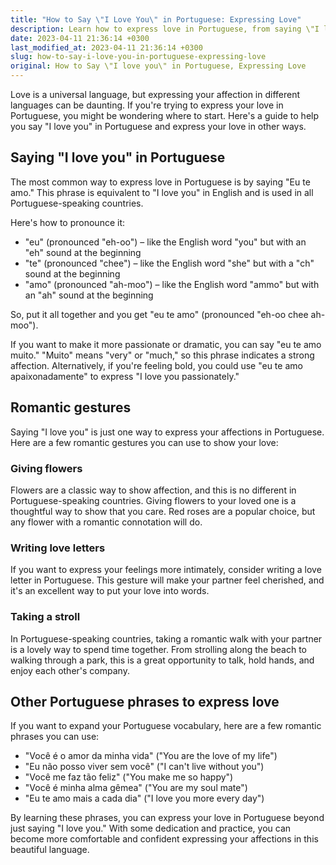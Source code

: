 ```yaml
---
title: "How to Say \"I Love You\" in Portuguese: Expressing Love"
description: Learn how to express love in Portuguese, from saying \"I love you\" to other romantic phrases and traditions.
date: 2023-04-11 21:36:14 +0300
last_modified_at: 2023-04-11 21:36:14 +0300
slug: how-to-say-i-love-you-in-portuguese-expressing-love
original: How to Say \"I love you\" in Portuguese, Expressing Love
---
```

Love is a universal language, but expressing your affection in different languages can be daunting. If you're trying to express your love in Portuguese, you might be wondering where to start. Here's a guide to help you say "I love you" in Portuguese and express your love in other ways.

## Saying "I love you" in Portuguese

The most common way to express love in Portuguese is by saying "Eu te amo." This phrase is equivalent to "I love you" in English and is used in all Portuguese-speaking countries.

Here's how to pronounce it:
- "eu" (pronounced "eh-oo") – like the English word "you" but with an "eh" sound at the beginning
- "te" (pronounced "chee") – like the English word "she" but with a "ch" sound at the beginning
- "amo" (pronounced "ah-moo") – like the English word "ammo" but with an "ah" sound at the beginning

So, put it all together and you get "eu te amo" (pronounced "eh-oo chee ah-moo").

If you want to make it more passionate or dramatic, you can say "eu te amo muito." "Muito" means "very" or "much," so this phrase indicates a strong affection. Alternatively, if you're feeling bold, you could use "eu te amo apaixonadamente" to express "I love you passionately."

## Romantic gestures

Saying "I love you" is just one way to express your affections in Portuguese. Here are a few romantic gestures you can use to show your love:

### Giving flowers

Flowers are a classic way to show affection, and this is no different in Portuguese-speaking countries. Giving flowers to your loved one is a thoughtful way to show that you care. Red roses are a popular choice, but any flower with a romantic connotation will do.

### Writing love letters

If you want to express your feelings more intimately, consider writing a love letter in Portuguese. This gesture will make your partner feel cherished, and it's an excellent way to put your love into words.

### Taking a stroll

In Portuguese-speaking countries, taking a romantic walk with your partner is a lovely way to spend time together. From strolling along the beach to walking through a park, this is a great opportunity to talk, hold hands, and enjoy each other's company.

## Other Portuguese phrases to express love

If you want to expand your Portuguese vocabulary, here are a few romantic phrases you can use:

- "Você é o amor da minha vida" ("You are the love of my life")
- "Eu não posso viver sem você" ("I can't live without you")
- "Você me faz tão feliz" ("You make me so happy")
- "Você é minha alma gêmea" ("You are my soul mate")
- "Eu te amo mais a cada dia" ("I love you more every day")

By learning these phrases, you can express your love in Portuguese beyond just saying "I love you." With some dedication and practice, you can become more comfortable and confident expressing your affections in this beautiful language.